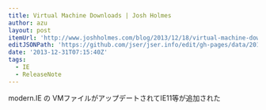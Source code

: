 ```yaml
---
title: Virtual Machine Downloads | Josh Holmes
author: azu
layout: post
itemUrl: 'http://www.joshholmes.com/blog/2013/12/18/virtual-machine-downloads/'
editJSONPath: 'https://github.com/jser/jser.info/edit/gh-pages/data/2013/12/index.json'
date: '2013-12-31T07:15:40Z'
tags:
  - IE
  - ReleaseNote
---
```

modern.IE の VMファイルがアップデートされてIE11等が追加された
